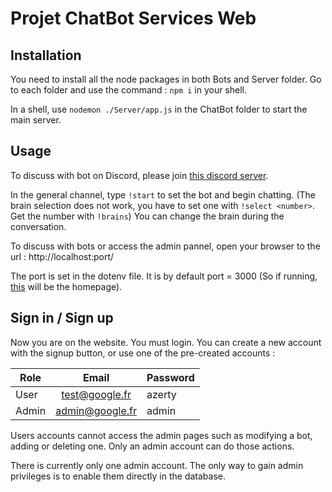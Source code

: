 # Projet ChatBot Services Web

## Installation
You need to install all the node packages in both Bots and Server folder.
Go to each folder and use the command : `npm i`   in your shell.

In a shell, use `nodemon ./Server/app.js` in the ChatBot folder to 
start the main server.

## Usage 
To discuss with bot on Discord, please join [this discord server](https://discord.gg/a2M5raVDkD).

In the general channel, type `!start` to set the bot and begin chatting.
(The brain selection does not work, you have to set one with `!select <number>`.
Get the number with `!brains`)
You can change the brain during the conversation.

To discuss with bots or access the admin pannel, open your browser to the url : http://localhost:port/

The port is set in the dotenv file. It is by default port = 3000 (So if running, [this](http://localhost:3000/) will be the homepage).

## Sign in / Sign up
Now you are on the website. You must login. You can create a new account with the signup button, or use one of the pre-created accounts :

| Role  | Email | Password |
| ------------- |:-------------:| -------------- |
| User | test@google.fr      | azerty     |
| Admin | admin@google.fr      | admin     |

Users accounts cannot access the admin pages such as modifying a bot, adding or deleting one. Only an admin account can do those actions.

There is currently only one admin account. The only way to gain admin privileges is to
enable them directly in the database.
